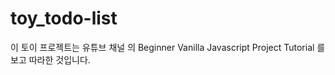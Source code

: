 # toy_todo-list
이 토이 프로젝트는 유튜브 채널 <Dev Ed> 의 Beginner Vanilla Javascript Project Tutorial 를 보고 따라한 것입니다.
